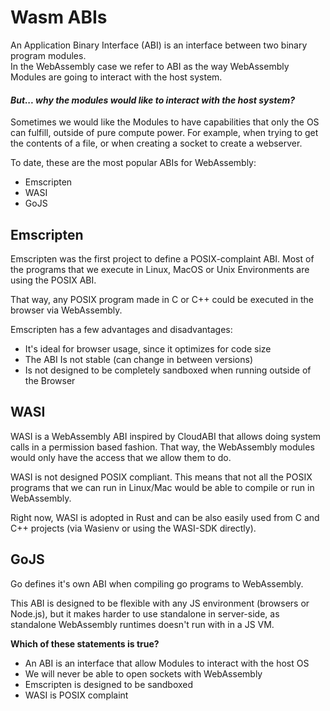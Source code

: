 # Wasm ABIs

An Application Binary Interface \(ABI\) is an interface between two binary program modules.  
In the WebAssembly case we refer to ABI as the way WebAssembly Modules are going to interact with the host system.

#### _**But... why the modules would like to interact with the host system?**_

Sometimes we would like the Modules to have capabilities that only the OS can fulfill, outside of pure compute power. For example, when trying to get the contents of a file, or when creating a socket to create a webserver.

To date, these are the most popular ABIs for WebAssembly:

* Emscripten
* WASI
* GoJS

## Emscripten

Emscripten was the first project to define a POSIX-complaint ABI. Most of the programs that we execute in Linux, MacOS or Unix Environments are using the POSIX ABI.

That way, any POSIX program made in C or C++ could be executed in the browser via WebAssembly.

Emscripten has a few advantages and disadvantages:

* It's ideal for browser usage, since it optimizes for code size
* The ABI Is not stable \(can change in between versions\)
* Is not designed to be completely sandboxed when running outside of the Browser

## WASI

WASI is a WebAssembly ABI inspired by CloudABI that allows doing system calls in a permission based fashion. That way, the WebAssembly modules would only have the access that we allow them to do.

WASI is not designed POSIX compliant. This means that not all the POSIX programs that we can run in Linux/Mac would be able to compile or run in WebAssembly.

Right now, WASI is adopted in Rust and can be also easily used from C and C++ projects \(via Wasienv or using the WASI-SDK directly\).

## GoJS

Go defines it's own ABI when compiling go programs to WebAssembly.

This ABI is designed to be flexible with any JS environment \(browsers or Node.js\), but it makes harder to use standalone in server-side, as standalone WebAssembly runtimes doesn't run with in a JS VM.

**Which of these statements is true?**

* An ABI is an interface that allow Modules to interact with the host OS
* We will never be able to open sockets with WebAssembly
* Emscripten is designed to be sandboxed
* WASI is POSIX complaint

